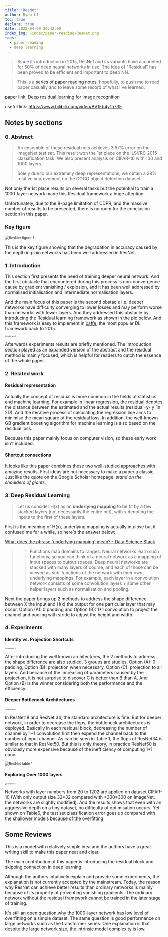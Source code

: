 ```yaml
---
title: 'ResNet'
author: Ryan LI
toc: true
declare: true
date: 2022-04-09 20:42:00
index_img: /index/paper-reading-ResNet.png
tags:
  - paper reading
  - deep learning
---
```


> Since its introduction in 2015, ResNet and its variants have accounted for 50% of deep neural networks in use. The idea of "Residual" has been proved to be efficient and important to deep NN.

> This is a [series of paper reading notes](/2022/04/02/paper-reading-start/), hopefully, to push me to read paper casually and to leave some record of what I've learned.

<!-- more -->

paper link: [Deep residual learning for image recognition](http://openaccess.thecvf.com/content_cvpr_2016/html/He_Deep_Residual_Learning_CVPR_2016_paper.html)

useful link: https://www.bilibili.com/video/BV1Fb4y1h73E

## Notes by sections

### 0. Abstract 

> An ensemble of these residual nets achieves 3.57% error on the ImageNet test set. This result won the 1st place on the ILSVRC 2015 classification task. We also present analysis on CIFAR-10 with 100 and 1000 layers.
>
> Solely due to our extremely deep representations, we obtain a 28% relative improvement on the COCO object detection dataset

Not only the 1st place results on several tasks but the potential to train a 1000-layer network made this Residual framework a huge attention. 

Unfortunately, due to the 8-page limitation of CDPR, and the massive number of results to be presented, there is no room for the conclusion section in this paper. 

### Key figure

<img src="ResNet figure 4.png" alt="ResNet figure 1" style="zoom:80%;" />

This is the key figure showing that the degradation in accuracy caused by the depth in plain networks has been well addressed in ResNet.

### 1. Introduction 

This section first presents the need of training deeper neural network. And the first obstacle that encountered during this process is non-convergence cause by gradient vanishing / explosion, and it has been well addressed by normalised initialisation and intermediate normalisation layers.

And the main focus of this paper is the second obstacle i.e. deeper networks have difficulty converging to lower losses and may perform worse than networks with fewer layers. And they addressed this obstacle by introducing the Residual learning framework as shown in the pic below. And this framework is easy to implement  in [caffe](https://caffe.berkeleyvision.org/), the most popular DL framework back to 2015.

<img src="ResNet figure 2.png" alt="ResNet figure 2" style="zoom:30%;" />

Afterwards experiments results are briefly mentioned. 
The introduction section played as an expanded version of the abstract and the residual method is mainly focused, which is helpful for readers to catch the essence of the whole paper.

### 2. Related work

#### Residual representation

Actually the concept of residual is more common in the fields of statistics and machine learning. For example in linear regression, the residual denotes the distance between the estimated and the actual results (residual=y- y ̂ in 2D). And the iterative process of calculating the regression line aims to minimise the mean square of the residual loss. In addition, the well-known GB gradient boosting algorithm for machine learning is also based on the residual loss.

Because this paper mainly focus on computer vision, so these early work isn't included.

#### Shortcut connections

It looks like this paper combines these two well-studied approaches with amazing results. First ideas are not necessary to make a paper a classic. Just like the quote on the Google Scholar homepage: *stand on the shoulders of giants.*

### 3. Deep Residual Learning

> Let us consider H(x) as an **underlying mapping** to be fit by a few stacked layers (not necessarily the entire net), with x denoting the inputs to the first of these layers.

First is the meaning of H(x), underlying mapping is actually intuitive but it confused me for a while, so here's the answer below:

[What does the phrase 'underlying mapping' mean? - Data Science Stack](https://datascience.stackexchange.com/questions/92617/what-does-the-phrase-underlying-mapping-mean)

> > Functions map domains to ranges. Neural networks learn such functions, so you can think of a neural network as a mapping of input spaces to output spaces. Deep neural networks are stacked with many layers of course, and each of those can be viewed as sub-functions of the network with their own underlying mappings. For example, each layer in a convolution network consists of some convolution layers + some other helper layers such as normalisation and pooling.

Next the paper brings up 2 methods to address the shape difference between X the input and H(x) the output for one particular layer that may occur. Option (A): 0 padding and Option (B): 1*1 convolution to project the channel and pooling with stride to adjust the height and width.

### 4. Experiments

#### Identity vs. Projection Shortcuts

<img src="  ResNet table 3.png" alt="ResNet table 3" style="zoom:30%;" />

After introducing the well known architectures, the 2 methods to address the shape difference are also studied. 3 groups are studies,  Option (A): 0 padding,  Option (B): projection when necessary, Option (C): projection to all layers. And because of the increasing of parameters caused by the projection, it is not surprise to discover C is better than B than A. And Option (B) is the winner considering both the performance and the efficiency. 

#### Deeper Bottleneck Architectures

<img src="  ResNet figure 5.png" alt="ResNet figure 5" style="zoom:30%;" />

In ResNet18 and ResNet 34, the standard architecture is fine. But for deeper network, in order to decrease the flops, the bottleneck architectures is deployed. Basically in each residual block, decreasing the number of channel by 1\*1 convolution first then expend the channel back to the number of input channel. As can be seen in Table 1, the flops of ResNet34 is similar to that in ResNet50. But this is only theory, in practice ResNet50 is obviously more expensive because of the inefficiency of computing 1\*1 conv.

<img src="  ResNet table 1.png" alt="ResNet table 1" style="zoom:80%;" />

#### Exploring Over 1000 layers

<img src="ResNet table 6.png" alt="ResNet table 6" style="zoom:30%;" />

Networks with layer numbers from 20 to 1202 are applied on dataset CIFAR-10 (With only output size 32\*32 compared with >300\*300 on ImageNet, the networks are slightly modified). And the results shows that even with an aggressive depth on a tiny dataset, no difficulty of optimisation occurs. Yet shown on Table6, the test set classification error goes up compared with the shallower models because of the overfitting.

## Some Reviews

This is a model with relatively simple idea and the authors have a great writing skill to make this paper neat and clear.

The main contribution of this paper is introducing the residual block and skipping connection in deep learning.

Although the authors intuitively explain and provide some experiments, the explanation is not currently accepted by the mainstream. Today, the reason why ResNet can achieve better results than ordinary networks is mainly because of its property of preventing vanishing gradients. The ordinary network without the residual framework cannot be trained in the later stage of training.

It's still an open question why the 1000-layer network has low level of overfitting on a simple dataset. The same question is good performance on large networks such as the transformer series. One explanation is that despite the large network size, the intrinsic model complexity is low.

